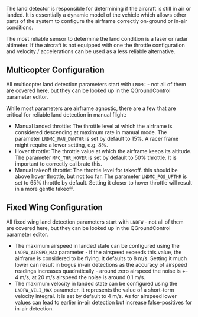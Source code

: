 The land detector is responsible for determining if the aircraft is still in air or landed. It is essentially a dynamic model of the vehicle which allows other parts of the system to configure the airframe correctly on-ground or in-air conditions.

The most reliable sensor to determine the land condition is a laser or radar altimeter. If the aircraft is not equipped with one the throttle configuration and velocity / accelerations can be used as a less reliable alternative.

## Multicopter Configuration

All multicopter land detection parameters start with `LNDMC` - not all of them are covered here, but they can be looked up in the QGroundControl parameter editor.

While most parameters are airframe agnostic, there are a few that are critical for reliable land detection in manual flight:

* Manual landed throttle: The throttle level at which the airframe is considered descending at maximum rate in manual mode. The parameter `LNDMC_MAN_DWNTHR` is set by default to 15%. A racer frame might require a lower setting, e.g. 8%.
* Hover throttle: The throttle value at which the airframe keeps its altitude. The parameter `MPC_THR_HOVER` is set by default to 50% throttle. It is important to correctly calibrate this.
* Manual takeoff throttle: The throttle level for takeoff. this should be above hover throttle, but not too far. The parameter `LNDMC_POS_UPTHR` is set to 65% throttle by default. Setting it closer to hover throttle will result in a more gentle takeoff.



## Fixed Wing Configuration

All fixed wing land detection parameters start with `LNDFW` - not all of them are covered here, but they can be looked up in the QGroundControl parameter editor.

* The maximum airspeed in landed state can be configured using the `LNDFW_AIRSPD_MAX` parameter - if the airspeed exceeds this value, the airframe is considered to be flying. It defaults to 8 m/s. Setting it much lower can result in bogus in-air detections as the accuracy of airspeed readings increases quadratically - around zero airspeed the noise is +- 4 m/s, at 20 m/s airspeed the noise is around 0.1 m/s.
* The maximum velocity in landed state can be configured using the `LNDFW_VELI_MAX` parameter. It represents the value of a short-term velocity integral. It is set by default to 4 m/s. As for airspeed lower values can lead to earlier in-air detection but increase false-positives for in-air detection.



